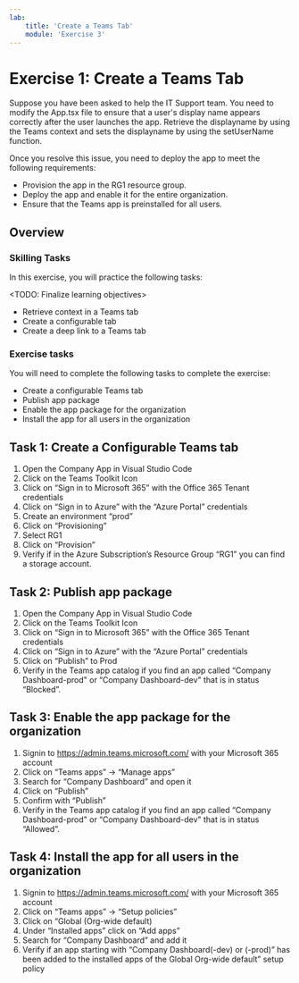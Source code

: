 ```yaml
---
lab:
    title: 'Create a Teams Tab'
    module: 'Exercise 3'
---
```


# Exercise 1: Create a Teams Tab

Suppose you have been asked to help the IT Support team. You need to modify the App.tsx file to ensure that a user's display name appears correctly after the user launches the app. Retrieve the displayname by using the Teams context and sets the displayname by using the setUserName function.
 
Once you resolve this issue, you need to deploy the app to meet the following requirements:
 
- Provision the app in the RG1 resource group.
- Deploy the app and enable it for the entire organization.
- Ensure that the Teams app is preinstalled for all users.


## Overview

### Skilling Tasks

In this exercise, you will practice the following tasks:

<TODO: Finalize learning objectives>

- Retrieve context in a Teams tab
- Create a configurable tab
- Create a deep link to a Teams tab 

### Exercise tasks

You will need to complete the following tasks to complete the exercise:

- Create a configurable Teams tab
- Publish app package
- Enable the app package for the organization
- Install the app for all users in the organization


## Task 1: Create a Configurable Teams tab

1. Open the Company App in Visual Studio Code
2. Click on the Teams Toolkit Icon
3. Click on “Sign in to Microsoft 365” with the Office 365 Tenant credentials
4. Click on “Sign in to Azure” with the “Azure Portal” credentials
5. Create an environment “prod”
6. Click on “Provisioning”
7. Select RG1
8. Click on “Provision”
9. Verify if in the Azure Subscription’s Resource Group “RG1” you can find a storage account.

## Task 2: Publish app package

1. Open the Company App in Visual Studio Code
2. Click on the Teams Toolkit Icon
3. Click on “Sign in to Microsoft 365” with the Office 365 Tenant credentials
4. Click on “Sign in to Azure” with the “Azure Portal” credentials
5. Click on “Publish” to Prod
6. Verify in the Teams app catalog if you find an app called “Company Dashboard-prod" or “Company Dashboard-dev" that is in status “Blocked”.

## Task 3: Enable the app package for the organization

1. Signin to https://admin.teams.microsoft.com/ with your Microsoft 365 account
2. Click on “Teams apps” -> “Manage apps”
3. Search for “Company Dashboard” and open it
4. Click on “Publish”
5. Confirm with “Publish”
6. Verify in the Teams app catalog if you find an app called “Company Dashboard-prod" or “Company Dashboard-dev" that is in status “Allowed”.

## Task 4: Install the app for all users in the organization

1. Signin to https://admin.teams.microsoft.com/ with your Microsoft 365 account
2. Click on “Teams apps” -> “Setup policies”
3. Click on “Global (Org-wide default)
4. Under “Installed apps” click on “Add apps”
5. Search for “Company Dashboard” and add it
6. Verify if an app starting with “Company Dashboard(-dev) or (-prod)” has been added to the installed apps of the Global Org-wide default” setup policy


	
	
	



